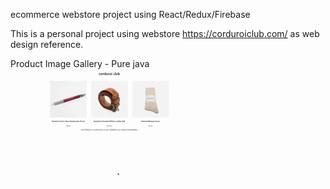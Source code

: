 ecommerce webstore project using React/Redux/Firebase

This is a personal project using webstore https://corduroiclub.com/ as web design reference.

Product Image Gallery - Pure java
![Product Gallery Demo](/public/gifs/Gallery.gif)